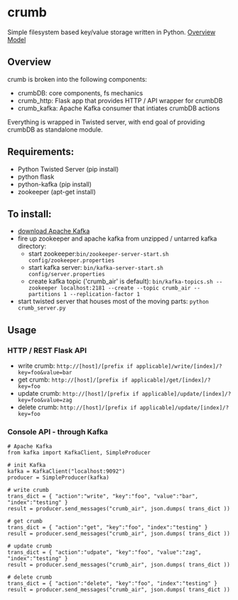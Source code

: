 # crumb
Simple filesystem based key/value storage written in Python.
<a target="_blank" href="https://docs.google.com/drawings/d/13fF6OExvrzg-zclSGoFmAMkko-N6azliPfHQrX6yM2I/edit?usp=sharing">Overview Model</a>


## Overview
crumb is broken into the following components:
* crumbDB: core components, fs mechanics
* crumb_http:  Flask app that provides HTTP / API wrapper for crumbDB
* crumb_kafka:  Apache Kafka consumer that intiates crumbDB actions

Everything is wrapped in Twisted server, with end goal of providing crumbDB as standalone module.


## Requirements:
* Python Twisted Server (pip install)
* python flask
* python-kafka (pip install)
* zookeeper (apt-get install)


## To install:
* <a href="http://kafka.apache.org/downloads.html">download Apache Kafka</a>
* fire up zookeeper and apache kafka from unzipped / untarred kafka directory:
  * start zookeeper:`bin/zookeeper-server-start.sh config/zookeeper.properties`
  * start kafka server: `bin/kafka-server-start.sh config/server.properties`
  * create kafka topic ('crumb_air' is default): `bin/kafka-topics.sh --zookeeper localhost:2181 --create --topic crumb_air --partitions 1 --replication-factor 1`
* start twisted server that houses most of the moving parts: `python crumb_server.py`


## Usage

### HTTP / REST Flask API 
* write crumb: `http://[host]/[prefix if applicable]/write/[index]/?key=foo&value=bar`
* get crumb: `http://[host]/[prefix if applicable]/get/[index]/?key=foo`
* update crumb: `http://[host]/[prefix if applicable]/update/[index]/?key=foo&value=zag`
* delete crumb: `http://[host]/[prefix if applicable]/update/[index]/?key=foo`

### Console API - through Kafka

```
# Apache Kafka
from kafka import KafkaClient, SimpleProducer

# init Kafka
kafka = KafkaClient("localhost:9092")
producer = SimpleProducer(kafka)

# write crumb
trans_dict = { "action":"write", "key":"foo", "value":"bar", "index":"testing" }
result = producer.send_messages("crumb_air", json.dumps( trans_dict ))

# get crumb
trans_dict = { "action":"get", "key":"foo", "index":"testing" }
result = producer.send_messages("crumb_air", json.dumps( trans_dict ))

# update crumb
trans_dict = { "action":"udpate", "key":"foo", "value":"zag", "index":"testing" }
result = producer.send_messages("crumb_air", json.dumps( trans_dict ))

# delete crumb
trans_dict = { "action":"delete", "key":"foo", "index":"testing" }
result = producer.send_messages("crumb_air", json.dumps( trans_dict ))
```
